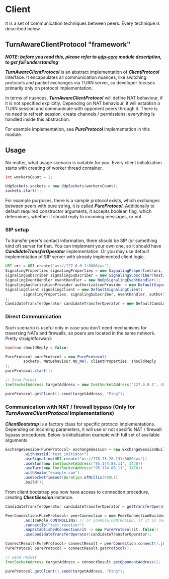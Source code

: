 # Client

It is a set of communication techniques between peers. Every technique is described
below.

## TurnAwareClientProtocol "framework"

**_NOTE: before you read this, please refer to [udp-core](../udp-core/README.md)
module description, to get full understanding_**

**_TurnAwareClientProtocol_** is an abstract implementation of **_ClientProtocol_**
interface. It encapsulates all communication nuances, like switching protocols and
packet exchanges via TURN server, so developer focuses primarily only on protocol
implementation.

In terms of nuances, **_TurnAwareClientProtocol_** will define NAT behaviour, if
it is not specified explicitly. Depending on NAT behaviour, it will establish a
TURN session and communicate with opponent peers through it. There is no need to
refresh session, create channels / permissions: everything is handled inside
this abstraction.

For example implementation, see **_PureProtocol_** implementation in this module.

## Usage

No matter, what usage scenario is suitable for you. Every client initialization
starts with creating of worker thread container.

```java
int workersCount = 1;

UdpSockets sockets = new UdpSockets(workersCount);
sockets.start();
```

For example purposes, there is a sample protocol exists, which exchanges between
peers with pure string, it is called **_PureProtocol_**. Additionally to default
required constructor arguments, it accepts boolean flag, which determines, whether
it should reply to incoming messages, or not.

### SIP setup

To transfer peer's contact information, there should be SIP (or something kind of) 
server for that. You can implement your own one, so it should have 
**_CandidateTransferOperator_** implementation. Or you may use default implementation 
of SIP server with already implemented client logic.

```java
URI uri = URI.create("ws://127.0.0.1:8080/ws");
SignalingProperties signalingProperties = new SignalingProperties(uri, Duration.ofSeconds(5));
SignalingSubscriber signalingSubscriber = new SignalingSubscriber(hostId, List.of());
SignalingEventHandler eventHandler = new NoOpSignalingEventHandler();
SignalingAuthorizationProvider authorizationProvider = new DefaultSignalingAuthorizationProvider(hostId);
SignalingClient signalingClient = new DefaultSignalingClient(
        signalingProperties, signalingSubscriber, eventHandler, authorizationProvider
);
CandidateTransferOperator candidateTransferOperator = new DefaultCandidateTransferOperator<>(signalingClient, exchangeSession);
```

### Direct Communication

Such scenario is useful only in case you don't need mechanisms for traversing NATs
and firewalls, so peers are located in the same network. Pretty straightforward:

```java
boolean shouldReply = false;

PureProtocol pureProtocol = new PureProtocol(
        sockets, NatBehaviour.NO_NAT, clientProperties, shouldReply
);
pureProtocol.start();

// Send Packet
InetSocketAddress targetAddress = new InetSocketAddress("127.0.0.1", 40001);

pureProtocol.getClient().send(targetAddress, "Ping");
```

### Communication with NAT / firewall bypass (Only for **_TurnAwareClientProtocol_** implementations)

**_ClientBootstrap_** is a factory class for specific protocol implementations.
Depending on incoming parameters, it will use or not specific NAT / firewall
bypass procedures. Below is initialization example with full set of available
arguments

```java
ExchangeSession<PureProtocol> exchangeSession = new ExchangeSessionBuilder<PureProtocol>(sockets)
        .withHostId("test_initiator")
        .useSignaling(URI.create("ws://178.13.28.131:8080/ws"))
        .useStun(new InetSocketAddress("95.174.88.11", 3478))
        .useTurn(new InetSocketAddress("95.174.88.11", 3478))
        .withRealm("example.com")
        .useSocketTimeout(Duration.ofMillis(400L))
        .build();
```

From client bootstrap you now have access to connection procedure, creating
**_ClientSession_** instance.

```java
CandidateTransferOperator candidateTransferOperator = getTransferOperator();

PeerConnection<PureProtocol> peerConnection = new PeerConnectionBuilder<>(exchangeSession)
        .as(IceRole.CONTROLLING) // or IceRole.CONTROLLED, if it is receiving peer  
        .connectTo("test_receiver")
        .mapEstablishedConnection(it -> new PureProtocol(it, false))
        .useCandidateTransferOperator(candidateTransferOperator);

ConnectResult<PureProtocol> connectResult = peerConnection.connect().join();
PureProtocol pureProtocol = connectResult.getProtocol();

// Send Packet
InetSocketAddress targetAddress = connectResult.getOpponentAddress();

pureProtocol.getClient().send(targetAddress, "Ping");
```